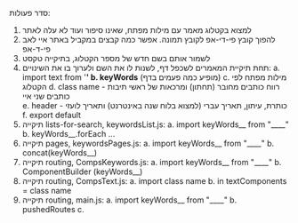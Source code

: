 

סדר פעולות:
1. למצוא בקטלוג מאמר עם מילות מפתח, שאינו סיפור ועוד לא עלה לאתר
2. להפוך קובץ פי-די-אפ לקובץ תמונה. אפשר כמה קבצים במקביל באתר איי לאב פי-ד-אפ
3. לשמור אותם בשם חדש של מספר הקטלוג, בתיקייה טקסט
4. תחת תיקיית המאמרים לשכפל דף, לשנות לו את השם ולערוך בו את השינויים:
    a. import text from '____'
    b. keyWords____ (מופיע כמה פעמים בדף)
    c. מילות מפתח לפי הקטלוג
    d. class name -  רווח כותבים מחובר (תחתון) ומרכאות של ראשי תיבות כותבים שני איי  
    e. header - כותרת, עיתון, תאריך עברי (למצוא בלוח שנה באינטרנט) ותאריך לועזי
    f. export default
5. תיקייה lists-for-search, keywordsList.js:
    a. import keyWords__ from "____"
    b. keyWords__.forEach ...
6. תיקייה pages, keywordsPages.js:
    a. import keyWords__ from "____"
    b. concat(keyWords__)
7. תיקייה routing, CompsKeywords.js:
    a. import keyWords__ from "____"
    b. ComponentBuilder (keyWords__)    
8. תיקייה routing, CompsText.js:
    a. import class name
    b. in textComponents = class name
9. תיקייה routing, main.js:
    a. import keyWords__ from "____" 
    b. pushedRoutes
    c.








